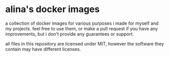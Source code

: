 # alina's docker images

a collection of docker images for various purposes i made for myself and my projects.
feel free to use them, or make a pull request if you have any improvements, but i don't provide any guarantees or support.

all files in this repository are licensed under MIT, however the software they contain may have different licenses.